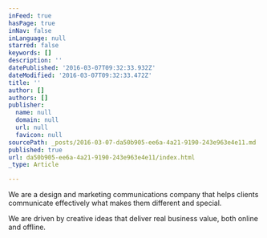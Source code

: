 ```yaml
---
inFeed: true
hasPage: true
inNav: false
inLanguage: null
starred: false
keywords: []
description: ''
datePublished: '2016-03-07T09:32:33.932Z'
dateModified: '2016-03-07T09:32:33.472Z'
title: ''
author: []
authors: []
publisher:
  name: null
  domain: null
  url: null
  favicon: null
sourcePath: _posts/2016-03-07-da50b905-ee6a-4a21-9190-243e963e4e11.md
published: true
url: da50b905-ee6a-4a21-9190-243e963e4e11/index.html
_type: Article

---
```

We are a design and marketing communications company that helps clients communicate effectively what makes them different and special. 

We are driven by creative ideas that deliver real business value, both online and offline.